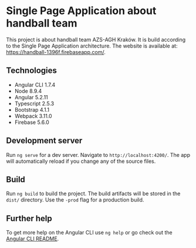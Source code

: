 # Single Page Application about handball team

This project is about handball team AZS-AGH Kraków. It is build according to the Single Page Application architecture. The website is available at: https://handball-1396f.firebaseapp.com/.

## Technologies

- Angular CLI 1.7.4
- Node 8.9.4
- Angular 5.2.11
- Typescript 2.5.3
- Bootstrap 4.1.1
- Webpack 3.11.0
- Firebase 5.6.0

## Development server

Run `ng serve` for a dev server. Navigate to `http://localhost:4200/`. The app will automatically reload if you change any of the source files.

## Build

Run `ng build` to build the project. The build artifacts will be stored in the `dist/` directory. Use the `-prod` flag for a production build.

## Further help

To get more help on the Angular CLI use `ng help` or go check out the [Angular CLI README](https://github.com/angular/angular-cli/blob/master/README.md).
